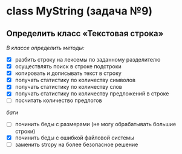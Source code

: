 # class MyString (задача №9) 

## Определить класс «Текстовая строка»

*В классе определить методы:*

- [x] разбить строку на лексемы по заданному разделителю
- [x] осуществлять поиск в строке подстроки 
- [x] копировать и дописывать текст в строку  
- [x] получать статистику по количеству символов
- [x] получать статистику по количеству слов
- [x] получать статистику по количеству предложений в строке
- [ ] посчитать количество предлогов

*баги*

- [ ] починить беды с размерами (не могу обрабатывать большие строки)
- [x] починить беды с ошибкой файловой системы 
- [ ] заменить strcpy на более безопасное решение 
